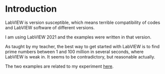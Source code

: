 # Introduction
LabVIEW is version susceptible, which means terrible compatibility of codes and LabVIEW software of different versions.

I am using LabVIEW 2021 and the examples were written in that version.

As taught by my teacher, the best way to get started with LabVIEW is to find prime numbers between 1 and 100 million in several seconds, where LabVIEW is weak in. It seems to be contradictory, but reasonable actually.

The two examples are related to my experiment [here](https://github.com/FFRC037-PKU/Experiment-Reports/tree/main/%E4%B8%80%E4%BA%BF%E4%BB%A5%E5%86%85%E7%B4%A0%E6%95%B0).
